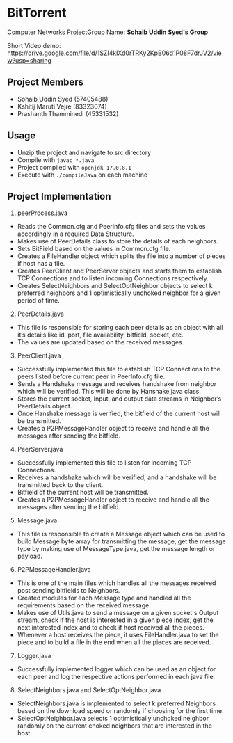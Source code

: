 # BitTorrent

Computer Networks ProjectGroup Name: **Sohaib Uddin Syed's Group**

Short Video demo: https://drive.google.com/file/d/1SZI4klXd0rTRKy2KpB06d1P08F7drJV2/view?usp=sharing

## Project Members 
-	Sohaib Uddin Syed (57405488)
-	Kshitij Maruti Vejre (83323074)
-	Prashanth Thamminedi (45331532)

## Usage
- Unzip the project and navigate to src directory
- Compile with ```javac *.java```
- Project compiled with ```openjdk 17.0.8.1```
- Execute with ```./compileJava``` on each machine
  
## Project Implementation
1.	peerProcess.java
-	Reads the Common.cfg and PeerInfo.cfg files and sets the values accordingly in a required Data Structure.
-	Makes use of PeerDetails class to store the details of each neighbors.
-	Sets BitField based on the values in Common.cfg file.
-	Creates a FileHandler object which splits the file into a number of pieces if host has a file.
-	Creates PeerClient and PeerServer objects and starts them to establish TCP Connections and to listen incoming Connections respectively.
-	Creates SelectNeighbors and SelectOptNeighbor objects to select k preferred neighbors and 1 optimistically unchoked neighbor for a given period of time. 

2.	PeerDetails.java
-	This file is responsible for storing each peer details as an object with all it’s details like id, port, file availability, bitfield, socket, etc.
-	The values are updated based on the received messages.

3.	PeerClient.java
-	Successfully implemented this file to establish TCP Connections to the peers listed before current peer in PeerInfo.cfg file.
-	Sends a Handshake message and receives handshake from neighbor which will be verified. This will be done by Hanshake.java class.
-	Stores the current socket, Input, and output data streams in Neighbor’s PeerDetails object.
-	Once Hanshake message is verified, the bitfield of the current host will be transmitted.
-	Creates a P2PMessageHandler object to receive and handle all the messages after sending the bitfield.

4.	PeerServer.java
-	Successfully implemented this file to listen for incoming TCP Connections.
-	Receives a handshake which will be verified, and a handshake will be transmitted back to the client.
-	Bitfield of the current host will be transmitted.
-	Creates a P2PMessageHandler object to receive and handle all the messages after sending the bitfield.

5.	Message.java
-	This file is responsible to create a Message object which can be used to build Message byte array for transmitting the message, get the message type by making use of MessageType.java, get the message length or payload.

6.	P2PMessageHandler.java
-	This is one of the main files which handles all the messages received post sending bitfields to Neighbors.
-	Created modules for each Message type and handled all the requirements based on the received message.
-	Makes use of Utils.java to send a message on a given socket's Output stream, check if the host is interested in a given piece index, get the next interested index and to check if host received all the pieces.
-	Whenever a host receives the piece, it uses FileHandler.java to set the piece and to build a file in the end when all the pieces are received.

7.	Logger.java
-	Successfully implemented logger which can be used as an object for each peer and log the respective actions performed in each java file.

8. SelectNeighbors.java and SelectOptNeighbor.java
- SelectNeighbors.java is implemented to select k preferred Neighbors based on the download speed or randomly if choosing for the first time.
- SelectOptNeighbor.java selects 1 optimistically unchoked neighbor randomly on the current choked neighbors that are interested in the host.

